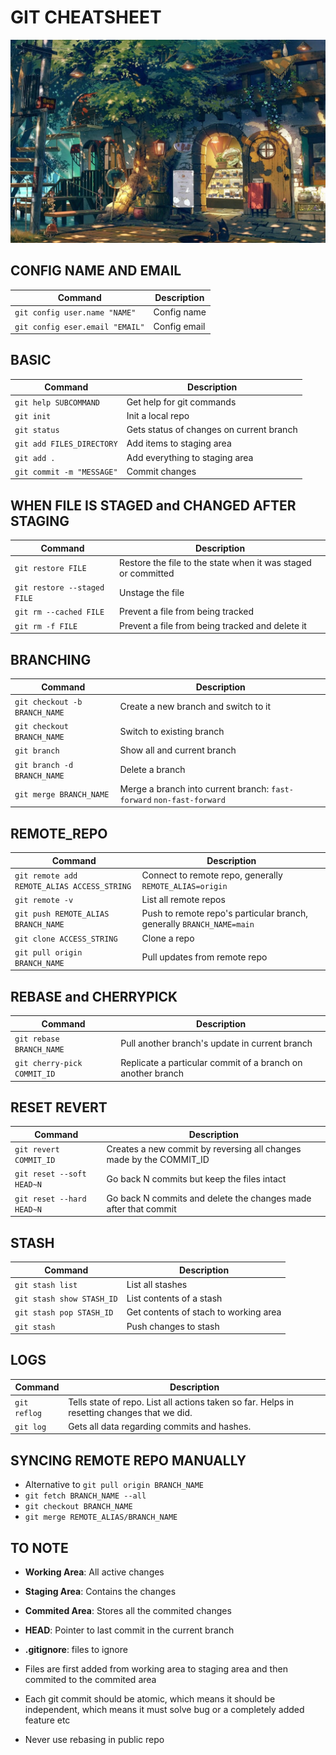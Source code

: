 # GIT CHEATSHEET
![](ZZZ/ZZZ.jpg) 

## CONFIG NAME AND EMAIL
| Command | Description |
|---------|-------------|
| `git config user.name "NAME"` | Config name |
| `git config eser.email "EMAIL"` | Config email |

## BASIC
| Command | Description |
|---------|-------------|
| `git help SUBCOMMAND` | Get help for git commands |
| `git init` | Init a local repo |
| `git status` | Gets status of changes on current branch |
| `git add FILES_DIRECTORY` | Add items to staging area |
| `git add .` | Add everything to staging area |
| `git commit -m "MESSAGE"` | Commit changes |

## WHEN FILE IS STAGED and CHANGED AFTER STAGING
| Command | Description |
|---------|-------------|
| `git restore FILE` | Restore the file to the state when it was staged or committed |
| `git restore --staged FILE` | Unstage the file |
| `git rm --cached FILE` | Prevent a file from being tracked |
| `git rm -f FILE` | Prevent a file from being tracked and delete it |

## BRANCHING
| Command | Description |
|---------|-------------|
| `git checkout -b BRANCH_NAME` | Create a new branch and switch to it |
| `git checkout BRANCH_NAME` | Switch to existing branch |
| `git branch` | Show all and current branch |
| `git branch -d BRANCH_NAME` | Delete a branch |
| `git merge BRANCH_NAME` | Merge a branch into current branch: `fast-forward` `non-fast-forward` |

## REMOTE_REPO
| Command | Description |
|---------|-------------|
| `git remote add REMOTE_ALIAS ACCESS_STRING` | Connect to remote repo, generally `REMOTE_ALIAS=origin` |
| `git remote -v` | List all remote repos |
| `git push REMOTE_ALIAS BRANCH_NAME` | Push to remote repo's particular branch, generally `BRANCH_NAME=main` |
| `git clone ACCESS_STRING` | Clone a repo |
| `git pull origin BRANCH_NAME` | Pull updates from remote repo |

## REBASE and CHERRYPICK
| Command | Description |
|---------|-------------|
| `git rebase BRANCH_NAME` | Pull another branch's update in current branch |
| `git cherry-pick COMMIT_ID` | Replicate a particular commit of a branch on another branch |

## RESET REVERT
| Command | Description |
|---------|-------------|
| `git revert COMMIT_ID` | Creates a new commit by reversing all changes made by the COMMIT_ID |
| `git reset --soft HEAD~N` | Go back N commits but keep the files intact |
| `git reset --hard HEAD~N` | Go back N commits and delete the changes made after that commit |

## STASH
| Command | Description |
|---------|-------------|
| `git stash list` | List all stashes |
| `git stash show STASH_ID` | List contents of a stash |
| `git stash pop STASH_ID` | Get contents of stach to working area |
| `git stash` | Push changes to stash |

## LOGS
| Command | Description |
|---------|-------------|
| `git reflog` | Tells state of repo. List all actions taken so far. Helps in resetting changes that we did. |
| `git log` | Gets all data regarding commits and hashes. |

## SYNCING REMOTE REPO MANUALLY
* Alternative to `git pull origin BRANCH_NAME`
* `git fetch BRANCH_NAME --all`
* `git checkout BRANCH_NAME`
* `git merge REMOTE_ALIAS/BRANCH_NAME`

## TO NOTE
* **Working Area**: All active changes
* **Staging Area**: Contains the changes
* **Commited Area**: Stores all the commited changes
* **HEAD**: Pointer to last commit in the current branch
* **.gitignore**: files to ignore

* Files are first added from working area to staging area and then commited to the commited area

* Each git commit should be atomic, which means it should be independent, which means it must solve bug or a completely added feature etc

* Never use rebasing in public repo
